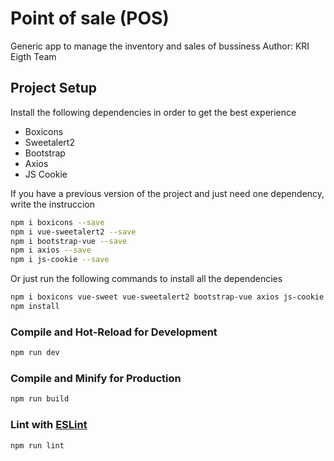 # Point of sale (POS)

Generic app to manage the inventory and sales of bussiness
Author: KRI Eigth Team

## Project Setup

Install the following dependencies in order to get the best experience

- Boxicons
- Sweetalert2
- Bootstrap
- Axios
- JS Cookie

If you have a previous version of the project and just need one dependency, write the instruccion 
```sh
npm i boxicons --save
npm i vue-sweetalert2 --save
npm i bootstrap-vue --save
npm i axios --save
npm i js-cookie --save
```

Or just run the following commands to install all the dependencies
```sh
npm i boxicons vue-sweet vue-sweetalert2 bootstrap-vue axios js-cookie --save
npm install
```

### Compile and Hot-Reload for Development

```sh
npm run dev
```

### Compile and Minify for Production

```sh
npm run build
```

### Lint with [ESLint](https://eslint.org/)

```sh
npm run lint
```
